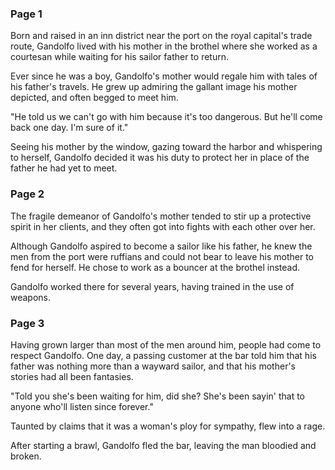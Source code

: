 ### Page 1

Born and raised in an inn district near the port on the royal capital's trade route, Gandolfo lived with his mother in the brothel where she worked as a courtesan while waiting for his sailor father to return.

Ever since he was a boy, Gandolfo's mother would regale him with tales of his father's travels. He grew up admiring the gallant image his mother depicted, and often begged to meet him.

"He told us we can't go with him because it's too dangerous. But he'll come back one day. I'm sure of it."

Seeing his mother by the window, gazing toward the harbor and whispering to herself, Gandolfo decided it was his duty to protect her in place of the father he had yet to meet.

### Page 2

The fragile demeanor of Gandolfo's mother tended to stir up a protective spirit in her clients, and they often got into fights with each other over her.

Although Gandolfo aspired to become a sailor like his father, he knew the men from the port were ruffians and could not bear to leave his mother to fend for herself. He chose to work as a bouncer at the brothel instead.

Gandolfo worked there for several years, having trained in the use of weapons.

### Page 3

Having grown larger than most of the men around him, people had come to respect Gandolfo. One day, a passing customer at the bar told him that his father was nothing more than a wayward sailor, and that his mother's stories had all been fantasies.

"Told you she's been waiting for him, did she? She's been sayin' that to anyone who'll listen since forever."

Taunted by claims that it was a woman's ploy for sympathy, flew into a rage.

After starting a brawl, Gandolfo fled the bar, leaving the man bloodied and broken.